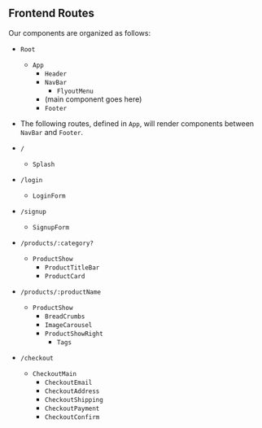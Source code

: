## Frontend Routes
Our components are organized as follows:

* `Root`
    * `App`
        * `Header`
        * `NavBar`
            * `FlyoutMenu`
        * (main component goes here)
        * `Footer`

* The following routes, defined in `App`, will render components between `NavBar` and `Footer`.
* `/`
  * `Splash`
* `/login`
  * `LoginForm`
* `/signup`
  * `SignupForm`

* `/products/:category?`
    * `ProductShow`
        * `ProductTitleBar`
        * `ProductCard`
* `/products/:productName`
    * `ProductShow`
        * `BreadCrumbs`
        * `ImageCarousel`
        * `ProductShowRight`
            * `Tags`

* `/checkout`
    * `CheckoutMain`
        * `CheckoutEmail`
        * `CheckoutAddress`
        * `CheckoutShipping`
        * `CheckoutPayment`
        * `CheckoutConfirm`

